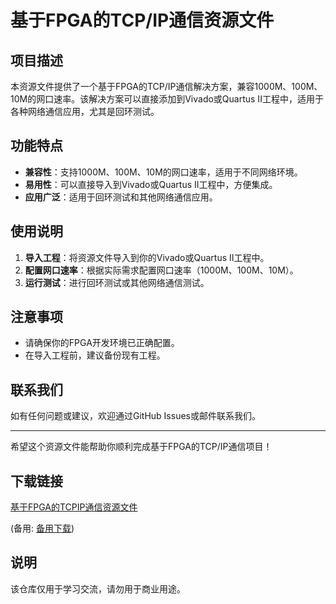 # 基于FPGA的TCP/IP通信资源文件

## 项目描述

本资源文件提供了一个基于FPGA的TCP/IP通信解决方案，兼容1000M、100M、10M的网口速率。该解决方案可以直接添加到Vivado或Quartus II工程中，适用于各种网络通信应用，尤其是回环测试。

## 功能特点

- **兼容性**：支持1000M、100M、10M的网口速率，适用于不同网络环境。
- **易用性**：可以直接导入到Vivado或Quartus II工程中，方便集成。
- **应用广泛**：适用于回环测试和其他网络通信应用。

## 使用说明

1. **导入工程**：将资源文件导入到你的Vivado或Quartus II工程中。
2. **配置网口速率**：根据实际需求配置网口速率（1000M、100M、10M）。
3. **运行测试**：进行回环测试或其他网络通信测试。

## 注意事项

- 请确保你的FPGA开发环境已正确配置。
- 在导入工程前，建议备份现有工程。

## 联系我们

如有任何问题或建议，欢迎通过GitHub Issues或邮件联系我们。

---

希望这个资源文件能帮助你顺利完成基于FPGA的TCP/IP通信项目！

## 下载链接
[基于FPGA的TCPIP通信资源文件](https://pan.quark.cn/s/55d5123bfdc8) 

(备用: [备用下载](https://pan.baidu.com/s/1wH3MtZAJ-tssFfpyGb4PZQ?pwd=1234))

## 说明

该仓库仅用于学习交流，请勿用于商业用途。
